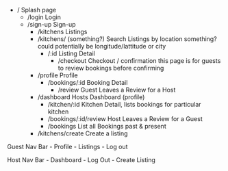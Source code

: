 - /                                         Splash page
    - /login                                Login
    - /sign-up                              Sign-up
        - /kitchens                         Listings
        - /kitchens/ (something?)           Search Listings by location    something?could potentially be longitude/lattitude or city
            - /:id                          Listing Detail
                - /checkout                 Checkout / confirmation this page is for guests to review bookings before confirming
        - /profile                          Profile
            - /bookings/:id                 Booking Detail
                - /review                   Guest Leaves a Review for a Host
        - /dashboard                        Hosts Dashboard (profile)
            - /kitchen/:id                  Kitchen Detail, lists bookings for particular kitchen
            - /bookings/:id/review          Host Leaves a Review for a Guest
            - /bookings                     List all Bookings past & present
        - /kitchens/create                  Create a listing


Guest Nav Bar
    - Profile
    - Listings
    - Log out


Host Nav Bar
    - Dashboard
    - Log Out
    - Create Listing
